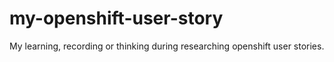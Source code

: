 # my-openshift-user-story

My learning, recording or thinking during researching openshift user stories.
